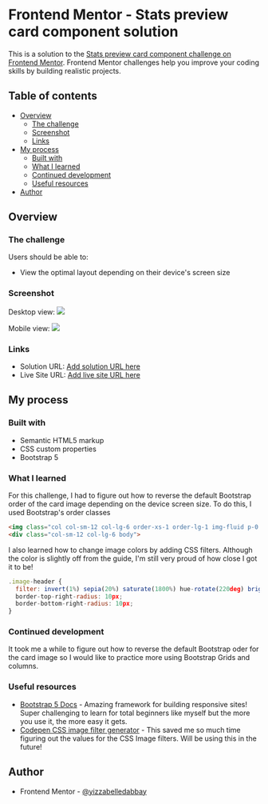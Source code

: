 # Frontend Mentor - Stats preview card component solution

This is a solution to the [Stats preview card component challenge on Frontend Mentor](https://www.frontendmentor.io/challenges/stats-preview-card-component-8JqbgoU62). Frontend Mentor challenges help you improve your coding skills by building realistic projects.

## Table of contents

- [Overview](#overview)
  - [The challenge](#the-challenge)
  - [Screenshot](#screenshot)
  - [Links](#links)
- [My process](#my-process)
  - [Built with](#built-with)
  - [What I learned](#what-i-learned)
  - [Continued development](#continued-development)
  - [Useful resources](#useful-resources)
- [Author](#author)

## Overview

### The challenge

Users should be able to:

- View the optimal layout depending on their device's screen size

### Screenshot

Desktop view:
![ ](.solution/FEC2-Desktop-Solution.png)

Mobile view:
![ ](.solution/FEC2-Mobile-Solution.png)


### Links

- Solution URL: [Add solution URL here](https://your-solution-url.com)
- Live Site URL: [Add live site URL here](https://your-live-site-url.com)

## My process

### Built with

- Semantic HTML5 markup
- CSS custom properties
- Bootstrap 5

### What I learned

For this challenge, I had to figure out how to reverse the default Bootstrap order of the card image depending on the device screen size. To do this, I used Bootstrap's order classes

```html
<img class="col col-sm-12 col-lg-6 order-xs-1 order-lg-1 img-fluid p-0 image-header-desktop" src="images/image-header-desktop.jpg" alt="image-header-desktop" />
<div class="col-sm-12 col-lg-6 body">
```

I also learned how to change image colors by adding CSS filters. Although the color is slightly off from the guide, I'm still very proud of how close I got it to be!

```js
.image-header {
  filter: invert(1%) sepia(20%) saturate(1800%) hue-rotate(220deg) brightness(78%) contrast(60%);
  border-top-right-radius: 10px;
  border-bottom-right-radius: 10px;
}
```

### Continued development

It took me a while to figure out how to reverse the default Bootstrap oder for the card image so I would like to practice more using Bootstrap Grids and columns.

### Useful resources

- [Bootstrap 5 Docs](https://getbootstrap.com/docs/5.0/getting-started/introduction/) - Amazing framework for building responsive sites! Super challenging to learn for total beginners like myself but the more you use it, the more easy it gets.
- [Codepen CSS image filter generator](https://codepen.io/sosuke/pen/Pjoqqp) - This saved me so much time figuring out the values for the CSS Image filters. Will be using this in the future!


## Author

- Frontend Mentor - [@yizzabelledabbay](https://www.frontendmentor.io/profile/izzabelledabbay)
